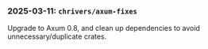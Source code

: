 ### 2025-03-11: `chrivers/axum-fixes`

Upgrade to Axum 0.8, and clean up dependencies to avoid unnecessary/duplicate crates.
